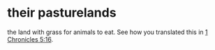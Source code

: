 # their pasturelands

the land with grass for animals to eat. See how you translated this in [1 Chronicles 5:16](../05/16.md).


